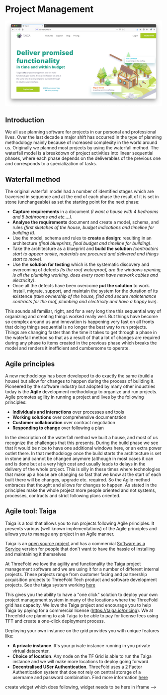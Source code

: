 # Project Management

![](./img/taiga_frontpage.png)

## Introduction
We all use planning software for projects in our personal and professional lives.  Over the last decade a major shift has occurred in the type of planning methodology mainly because of increased complexity in the world around us.  Originally we planned most projects by using the waterfall method. The waterfall model is a breakdown of project activities into linear sequential phases, where each phase depends on the deliverables of the previous one and corresponds to a specialization of tasks. 

## Waterfall method
The original waterfall model had a number of identified stages which are traversed in sequence and at the end of each phase the result of it is set in stone (unchangeable) as set the starting point for the next phase:
- **Capture requirements** in a document _(I want a house with 4 bedrooms and 5 bathrooms and etc....)_.
- **Analyse the requirements** document and create a model, schema, and rules _(first sketches of the house, budget indications and timeline for building it)_.
- Use the model, schema and rules to **create a design**: resulting in an architecture _(final blueprints, final budget and timeline for building)_.
- Take the architecture as a blueprint and **build the solution** _(contractors start to appear onsite, materials are procured and delivered and things start to move)_.
- Use the **solution for testing** which is the systematic discovery and overcoming of defects _(is the roof waterproof, are the windows opening, is all the plumbing working, does every room have network cables and electricity)_.
- Once all the defects have been overcome **put the solution** to work.  Install, migrate, support, and maintain the system for the duration of its existence _(take ownership of the house, find and secure maintenance contracts for the roof, plumbing and electricity and have a happy live)_.

This sounds all familiar, right, and for a very long time this sequential way of organizing and creating things worked really well.  But things have become so complex around us and innovation is happening very fast on all fronts that doing things sequential is no longer the best way to run projects.  Things are changing faster than the time it takes to get through a phase in the waterfall method so that as a result of that a lot of changes are required during any phase to items created in the previous phase which breaks the model and renders it inefficient and cumbersome to operate.

## Agile principles
A new methodology has been developed to do exactly the same (build a house) but allow for changes to happen during the process of building it.  Pioneered by the software industry but adopted by many other industries today is the **Agile** development methodology to organize and run projects.  Agile promotes agility in running a project and lives by the following principles:
- **Individuals and interactions** over processes and tools
- **Working solutions** over comprehensive documentation
- **Customer collaboration** over contract negotiation
- **Responding to change** over following a plan 

In the description of the waterfall method we built a house, and most of us recognize the challenges that this presents.  During the build phase we see that it would be nice to have one additional windows here, or an extra power outlet there.  In that methodology once the build starts the architecture is set in stone and cannot be changed anymore (although in most cases it can and is done but at a very high cost and usually leads to delays in the delivery of the whole project. This is silly in these times where technologies that make up a house are changing so fast that we know at the start of each built there will be changes, upgrade etc. required.  So the Agile method embraces that thought and allows for changes to happen.  As stated in the principles make the whole project more people oriented and not systems, processes, contracts and strict following plans oriented.

## Agile tool: Taiga
Taiga is a tool that allows you to run projects following Agile principles.  It presents various (well known implementations) of the Agile principles and allows you to manage any project in an Agile manner.

<!--
Prefer the page to be shown in a window, will leave the original image for easy switch back 
![](./img/taiga.png)
-->

Taiga is an [open source project](https://github.com/taigaio) and has a commercial [Software as a Service](https://taiga.io/) version for people that don't want to have the hassle of installing and maintaining it themselves

At ThreeFold we love the agility and functionality the Taiga project management software and we are using it for a number of different internal projects.  These projects range from customer facing and partnership acquisition projects to ThreeFold Tech product and software development projects.  See the taiga system working [here](https://circles.threefold.me/discover)

This gives you the ability to have a "one click" solution to deploy your own project management system in many of the locations where the ThreeFold grid has capacity.  We love the Taiga project and encourage you to help Taiga by paying for a commercial license (https://taiga.io/pricing). We at Threefold are planning to ask Taiga to be able to pay for license fees using TFT and create a one-click deployment process.

Deploying your own instance on the grid provides you with unique features like:

- **A private instance**.  It's your private instance running in you private virtual datacenter.
- **Choice of location**.  Any node on the TF Grid is able to run the Taiga instance and we will make more locations to deploy going forward.
- **Decentralised USer Authentication**.  ThreeFold uses a 2 Factor Authentication system that doe not rely on central storage of a username and password combination.  Find more information [here](3bot_authentication.md)

<!-- ### Deploy

![](./img/taiga_oneclick.png) -->

<!-->
create widget which does following,
widget needs to be here in iframe
-->

<!--

Need to create a better high level overview of the Taiga deployment
- [ ] size: small/mid/large
  - small: ...
  - mid: ...
  - large ...
- [ ] location (mention more locations coming soon)
  - Ghent
  - Vienna
- [ ] name
  - name as used in solution (in the webui and on web)
- [ ] domain (name is prefix of this)
  - ava.tf
  - 3x0.me
  - refit.earth
  - co30.org
  - ninja.tf
  - base.tf
  - tf9.io
- [ ] git url
  - check in wizard git url works
- [ ] sshkey yes/no
  - if yes, ask sshkey for remote login

  - always deploy on ipv6 public
  - always deploy on webgateway


![](./img/taiga_price.png)
-->
